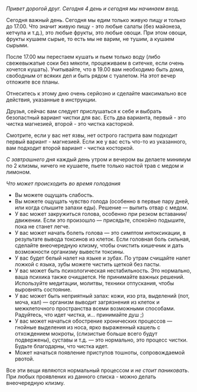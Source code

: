 *Привет дорогой друг. Сегодня 4 день и сегодня мы начинаем вход.*

Сегодня важный день. Сегодня мы едим только живую пищу и только до 17.00. Что значит живую пищу - это любые салаты (без майонеза, кетчупа и т.д.), это любые фрукты, это любые овощи.
При этом овощи, фрукты кушаем сырые, то есть мы не варим, не тушим, а кушаем сырыми.

После 17.00 мы перестаем кушать и пьем только воду (либо свежевыжатые соки без мякоти, процеживаем в ситечке, если очень хочется кушать). Учитывайте, что в 19.00 вам необходимо быть дома, свободным от всяких дел и быть рядом с туалетом. На этот вечер отложите все планы.

Отнеситесь к этому дню очень серйозно и сделайте максимально все действия, указанные в инструкции.

Друзья, сейчас вам следует прислушаться к себе и выбрать безопастный вариант чистки для вас. Есть два варианта, первый - это чистка магнезией, второй - это чистка касторкой.

Смотрите, если у вас нет язвы, нет острого гастрита вам подходит первый вариант - магнезией. Если же у вас есть что-то из указанного, вам подходит второй вариант - чистка косторкой.

*С завтрашнего дня* каждый день утром и вечером вы делаете минимум по 2 клизмы, ничего не кушаете, пьете только настой трав с медом и лимоном.

*Что может происходить во время голодания*

- Вы можете ощущать слабость.
- Вы можете ощущать чувство голода (особенно в первые пару дней, или когда слышите запахи еды). Решение — выпить отвар с медом.
- У вас может закружиться голова, особенно при резком вставании/движении. Если это произошло — присядьте, спокойно подышите, пока не станет легче.
- У вас может начать болеть голова — это симптом интоксикации, в результате вывода токсинов из клеток. Если головная боль сильная, сделайте внеочередную клизму, чтобы очистить кишечник и дать возможности организму вывести токсины.
- У вас будет белый налет на языке и зубах. По утрам счищайте налет ложкой с языка, зубы можете чистить щеткой без пасты.
- У вас может быть психологическая нестабильность. Это нормально, ваша психика также очищается. Не принимайте важных решений. Используйте медитации, молитвы, техники отпускания, чтобы выровнять состояние. 
- У вас может быть неприятный запах: кожи, изо рта, выделений (пот, моча, кал) — организм выводит загрязнения из клеток и межклеточного пространства всеми возможными способами. Радуйтесь, что идет чистка, и… принимайте душ ;)
- У вас может начаться обострение хронических процессов — гнойные выделения из носа, ярко выраженный кашель с отхождением мокроты, (слизистые больше всего будут подвержены), суставы и т.д. — это нормально, это процесс чистки. Будьте благодарны, что чистка идет.
- Может начаться появление приступов тошноты, сопровождаемой рвотой.

Все эти вещи являются нормальный процессом и *не стоит паниковать*. При любых проявлених из данного списка - можно делать внеочередную клизму.
